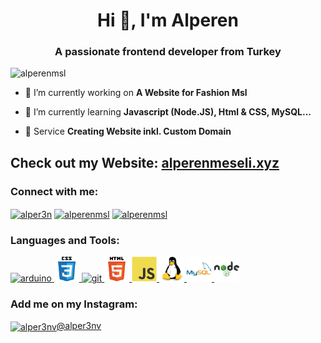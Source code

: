 <h1 align="center">Hi 👾, I'm Alperen</h1>
<h3 align="center">A passionate frontend developer from Turkey</h3>

<p align="left"> <img src="https://komarev.com/ghpvc/?username=alperenmsl&label=Profile%20views&color=0e75b6&style=flat" alt="alperenmsl" /> </p>

- 🔭 I’m currently working on **A Website for Fashion Msl**

- 🌱 I’m currently learning **Javascript (Node.JS), Html & CSS, MySQL...**

- 🛒 Service **Creating Website inkl. Custom Domain**

<h2>Check out my Website: <a href="http://alperenmeseli.xyz">alperenmeseli.xyz</a> </h2>

<h3 align="left">Connect with me:</h3>
<p align="left">
<a href="https://codepen.io/alper3n" target="blank"><img align="center" src="https://raw.githubusercontent.com/rahuldkjain/github-profile-readme-generator/master/src/images/icons/Social/codepen.svg" alt="alper3n" height="30" width="40" /></a>
<a href="https://dev.to/alperenmsl" target="blank"><img align="center" src="https://raw.githubusercontent.com/rahuldkjain/github-profile-readme-generator/master/src/images/icons/Social/devto.svg" alt="alperenmsl" height="30" width="40" /></a>
<a href="https://codesandbox.com/alperenmsl" target="blank"><img align="center" src="https://raw.githubusercontent.com/rahuldkjain/github-profile-readme-generator/master/src/images/icons/Social/codesandbox.svg" alt="alperenmsl" height="30" width="40" /></a>

</p>

<h3 align="left">Languages and Tools:</h3>
<p align="left"> <a href="https://www.arduino.cc/" target="_blank" rel="noreferrer"> <img src="https://cdn.worldvectorlogo.com/logos/arduino-1.svg" alt="arduino" width="40" height="40"/> </a> <a href="https://www.w3schools.com/css/" target="_blank" rel="noreferrer"> <img src="https://raw.githubusercontent.com/devicons/devicon/master/icons/css3/css3-original-wordmark.svg" alt="css3" width="40" height="40"/> </a> <a href="https://git-scm.com/" target="_blank" rel="noreferrer"> <img src="https://www.vectorlogo.zone/logos/git-scm/git-scm-icon.svg" alt="git" width="40" height="40"/> </a> <a href="https://www.w3.org/html/" target="_blank" rel="noreferrer"> <img src="https://raw.githubusercontent.com/devicons/devicon/master/icons/html5/html5-original-wordmark.svg" alt="html5" width="40" height="40"/> </a> <a href="https://developer.mozilla.org/en-US/docs/Web/JavaScript" target="_blank" rel="noreferrer"> <img src="https://raw.githubusercontent.com/devicons/devicon/master/icons/javascript/javascript-original.svg" alt="javascript" width="40" height="40"/> </a> <a href="https://www.linux.org/" target="_blank" rel="noreferrer"> <img src="https://raw.githubusercontent.com/devicons/devicon/master/icons/linux/linux-original.svg" alt="linux" width="40" height="40"/> </a> <a href="https://www.mysql.com/" target="_blank" rel="noreferrer"> <img src="https://raw.githubusercontent.com/devicons/devicon/master/icons/mysql/mysql-original-wordmark.svg" alt="mysql" width="40" height="40"/> </a> <a href="https://nodejs.org" target="_blank" rel="noreferrer"> <img src="https://raw.githubusercontent.com/devicons/devicon/master/icons/nodejs/nodejs-original-wordmark.svg" alt="nodejs" width="40" height="40"/> </a> </p>
<h3 align="left">Add me on my Instagram:</h3>
<p><a href="https://instagram.com/alper3nv" target="blank"><img align="center" src="https://raw.githubusercontent.com/rahuldkjain/github-profile-readme-generator/master/src/images/icons/Social/instagram.svg" alt="alper3nv" height="30" width="40" />@alper3nv</a></p>
